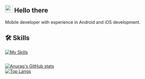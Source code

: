 ## <img src="https://media.giphy.com/media/hvRJCLFzcasrR4ia7z/giphy.gif" width="25px"> Hello there
Mobile developer with experience in Android and iOS development.
## 🛠 Skills
[![My Skills](https://skillicons.dev/icons?i=dart,flutter,androidstudio,kotlin,java,swift,js,express,nodejs,postman,figma,xd,mysql,postgres,sqlite&theme=light&perline=9)](https://skillicons.dev)
##
[![Anurag's GitHub stats](https://github-readme-stats.vercel.app/api?username=jc-wu1&count_private=true)](https://github.com/anuraghazra/github-readme-stats)\
[![Top Langs](https://github-readme-stats.vercel.app/api/top-langs/?username=jc-wu1&hide_progress=true)](https://github.com/anuraghazra/github-readme-stats)
